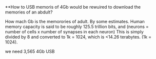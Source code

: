 **How to USB memoris of 4Gb would be rewuired to download the memories of an abdult?

How mach Gb is the memorories of adult.
By some estimates.
Human memory capacity is said to be roughly 125.5 trillion bits, and
(neurons = number of cells x number of synapses in each neuron)
This is simply divided by 8 and converted to 1k = 1024, which is <14.26 terabytes.
(1k = 1024).

we need 3,565 4Gb USB 
